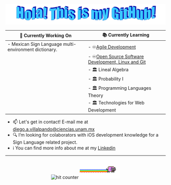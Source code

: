 <p align="center">
  <img src="https://github.com/Dialvive/Dialvive/blob/master/images/HolaMundo.png?raw=true" style="max-width: 100%;" alt="Hello World!" />
</p>

  
<p align="center">
  
| :floppy_disk: Currently Working On | :books: Currently Learning         |
| ---------------------------------- | ---------------------------------- |
| - Mexican Sign Language multi-environment dictionary. | - :infinity:[Agile Development](https://www.coursera.org/specializations/agile-development)  |
|   | - :infinity:[Open Source Software Development, Linux and Git](https://www.coursera.org/specializations/oss-development-linux-git)
|   | - :classical_building: Lineal Algebra
|   | - :classical_building: Probability I
|   | - :classical_building: Programming Languages Theory
|   | - :classical_building: Technologies for Web Development
</p>


  - :mailbox: Let's get in contact! E-mail me at diego.a.villalpando@ciencias.unam.mx
  - :mag: I’m looking for colaborators with iOS development knowledge for a Sign Language related project.
  - :information_source: You can find more info about me at my [Linkedin](https://www.linkedin.com/in/diegovillalpando/)
 

  <hr>

  <div align="center">
    <img src="https://profile-counter.glitch.me/dialvive/count.svg" alt="hit counter" align="center">
    <img src="https://github.com/Dialvive/Dialvive/blob/master/images/nyan.gif?raw=true" style="width: 25%;" alt="Nyan!" />
  </div>



